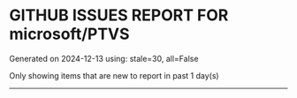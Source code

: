 
# GITHUB ISSUES REPORT FOR microsoft/PTVS


Generated on 2024-12-13 using: stale=30, all=False


Only showing items that are new to report in past 1 day(s)


---




















